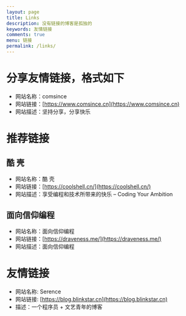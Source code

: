 ```yaml
---
layout: page
title: Links
description: 没有链接的博客是孤独的
keywords: 友情链接
comments: true
menu: 链接
permalink: /links/
---
```


# 分享友情链接，格式如下

* 网站名称：comsince
* 网站链接：[https://www.comsince.cn](https://www.comsince.cn)
* 网站描述：坚持分享，分享快乐

# 推荐链接
## 酷 壳
* 网站名称：酷 壳
* 网站链接：[https://coolshell.cn/](https://coolshell.cn/)
* 网站描述：享受编程和技术所带来的快乐 – Coding Your Ambition

## 面向信仰编程
* 网站名称：面向信仰编程
* 网站链接：[https://draveness.me/](https://draveness.me/)
* 网站描述：面向信仰编程

# 友情链接

* 网站名称: Serence
* 网站链接: [https://blog.blinkstar.cn](https://blog.blinkstar.cn)
* 描述：一个程序员 + 文艺青年的博客